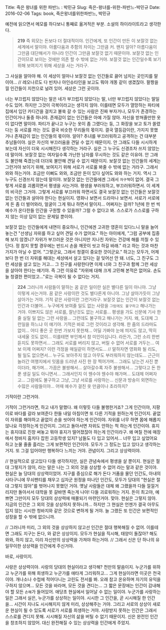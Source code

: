 Title: 죽은 왕녀를 위한 파반느 : 박민규
Slug: 죽은-왕녀를-위한-파반느-박민규
Date: 2016-02-06
Tags: book, 죽은왕녀를위한파반느, 박민규

예전에 읽으면서 메모를 하다보니 통째로 옮겨적은 부분. 소설의 하이라이트라고 생각한다.

> **219** 즉 외모는 돈보다 더 절대적이야. 인간에게, 또 인간이 만든 이 보잘것 없는 세계에서 말이야. 아룸다움과 추함의 차이는 그만큼 커. 왠지 알아? 아름다움이 그만큼 대단해서가 아니라 인간이 그만큼 보잘것 없기 때문이야. 보잘것 없는 인간이므로 보이는 것에만 의존 할 수 밖에 없는 거야. 보잘것 없는 인간일수록 보기 위해 보여지기 위해 세상을 사는 거라구.
> 
그 사실을 알아야 해. 이 세상이 얼마나 보잘것 없는 인간들로 끓어 넘치는 곳인지를 말이야... // 레오나르도 다 빈치나 아인슈타인을 보고도 뭐야 개똥 같이 생겼잖아. 팔짱을 낄 인간들이 지천으로 널려 있어. 세상은 그런 곳이야.
>
너는 부끄럽지 않았다는 말은 네가 부끄럽지 않았다는 말, 너만 부끄럽지 않았다는 말일 수도 있어. 하지만 그것이 극복이라고는 생각지 않아. 이를테면 모두가 열망하는 파티에 집에서 입던 카디건을 걸치고 불쑥 갈 수 있는 사람은 진짜 부자거나, 모두가 존경하는 인간이거나 둘중 하나야. 존재감이 없는 인간들은 아예 가질 않아. 자신을 받쳐줄만한 옷이 없다면 말이야. 파티가 끝나고 누구는 옷이 좀 그랬다는 둥, 그 화장을 보고 토가 쏠렸다는 둥 서로를 까는 것도 결국 비슷한 무리들의 몫이지. 결국 열등감이란, 가지지 못했거나 존재감이 없는 인간들의 몫이야. 알아? 추녀를 부끄러워하고 공격하는 건 대부분 추남들이야. 실은 자신의 부끄러움을 견딜 수 없기 때문이지. 안 그래도 다들 시시하게 보는데 자신이 더욱 시시해진다 생각하는 거라구. 실은 그 누구도 신경조차 쓰지 않았는데 말이야. 보잘것 없는 여자일수록 가난한 남자를 무시하는 것도 같은 이유야. 안 그래도 불안해 죽겠는데 더더욱 불안해 견딜 수 없기 때문이지. 보잘것 없는 인간들의 세계는 그런거야 보이기 위해, 보여지기 위해 서로가 서로룰 봐줄 수 밖에 없는 거라구.
그래서 와와 하는거야. 조금만 이뻐도 와와, 조금만 돈이 있다 싶어도 와와 하는 거지. 역시 그 누구도 신경쓰지 않는데 말이야. 보잘것 없는 인간들에겐 그래서 `자구책`이 없어. 결국 그렇게 서로를 괴롭히면서 평생을 사는거야. 평생을 부러워하고, 부끄러워하면서. 이 세계의 비극은 그거야. 그렇게 서로를 부끄러워 하면서도 결국 보잘것 없는 인간들은 보잘것 없는 인간들과 살아야 한다는 현실이지. 영화나 보면서 드라마나 보면서. 서로가 서로에게 돈 좀 더 벌어와라, 얼굴이 그게 뭐냐 하면서 말이지... 어쩌자는 걸까? 1년에 한 번 씩 예수가 온다한들 인간을 구원할 수 있을까? 그럴 수 없다고 봐. 스스로가 스스로를 구하지 않는 이상 답이 없는 문제일 뿐이야.
>
보잘것 없는 인간들에게 내면이 중요하니, 인간에겐 고귀한 영혼이 있다느니 말을 늘어놓는건 "선생님 자위를 하고 싶어 견딜 수가 없어요." 하는 아이에게, "그럼 공부에 집중해 보지 않겠니? 자위가 부끄러운 것은 아니지만 지나친 자위는 건강에 해를 끼칠 수 있단다. 정 참지 못할 경우에는 반드시 손을 깨끗이 씻고 하길 바래." 라고 하는 것과 마찬가지가 아닐 수 없어. "그렇군요, 그래서 청결이 중요한 것이군요." 하고는 모두가, 어제보다 한 번 더 자위를 해대는 세상에서 살고 있다는 걸 잊어선 안 돼. 너도, 그 친구도 그런 세상을 살고 있는 거고... 그 친구를 사랑한다면 이제 너와 그 친구과 함께 그런 세상을 살아야 한다는 얘기야. 즉 그런 이유로 "자위에 대해 크게 고민해 본적은 없어요. 손도 늘 청결한 편이었고..."로는 극복이 될 수 없다는 거지.

> **224** 그러니까 사람들이 말하는 꿈 같은 일이란 실은 별다른 일이 아니야. 그냥 이렇게 사는거야. 꿈 같은 사랑이란 것도 별다른게 아니야. 그냥 살아가듯이 그냥 살아가는 거야. 기적 같은 사랑이란 그런거라구. 보잘것 없는 인간이 보잘것 없는 인간과 더불어... 누구에게 보여줄 일도 없는 사랑을 `그럼에도 불구하고` 해나가는 거야. 이쁘지도 않은 서로를, 잘난것도 없는 서로를... 평생을 가도 신문에 기사 한 줄 실릴 일 없는 그런 사랑을... 그런데도 불구하고 해나가는 거지. 왜, 도대체 그런일을 하느냐 이 얘기야. 기적은 바로 그런 것이라고 생각해. 한 줌의 드라마도 없이... 어디 좋은 곳 한번 가보지 못한채... 어딜 가봐야 눈에 띄지도 않고, 딱히 내세울 것도 없이... 이를테면 부인께서 참 미인이십니다. 라든가, 그런 소리 한번 듣지도 못하면서... 그래도 서로를 버리지 않고, 버릴 수 없어 서로를 거두는... 여보 이제 어쩌지? 이런 걱정을 매일같이 하면서도... // 말하자면 영화화 될 리도, 될 일도 없으면서... 누구도 보아주지 않고 아무도 부러워하지 않는데도... 근근이 놀러간 여행지에서 잇몸을 드러낸 사진 한 장 찍어가며... 그래도 남는건 사진 뿐이더라, 해가며... 가끔은 불쌍해서... 살아갈수록 자주 불쌍해서... 그렇다고 돈 한푼 생길 일도 아니면서... 그래서인지 이 웬수야 웬수야 해가며... 도대체 어쩌자고... 그럼에도 불구하고 그냥, 그냥 서로를 사랑하는... 신문과 방송이 외면하는 수많은 사람들이야... 어때 예수가 걸친 옷 만큼이나 초라하지?
> 
기적이란 그런거야.
>
기적이 그런거라면, 하고 내가 말했다. 왜 이렇듯 다들 불행한거죠? 그게 인간이야, 지팡이로 바다를 갈라 보여준다 한들 내일 아침이면 또 다른 기적을 원하는게 인간이지. 끝없이 자위를 해야하고 끝없이 손을 씻어야 하는게 인간이야. 자위를 너무 하면 몸에 해롭지 않나요 걱정하는게 인간이지. 그리고 돌아서면 자위도 안하는 척 하는게 인간이야. 휴지는 휴지대로 진창 써놓고 뭐야 휴지가 떨어졌잖아 하는게 인간이라구. 왜 며칠 전에 매장에서 청바지 훔치다 잡힌 고등학생 있지? 남들도 다 입고 있어서... 너무 입고 싶었어요 하고 눈물 줄줄 흘리는 그게 보편적인 인간이야. 모두가 그 정도는 입고 있다고 생각하는 거지. 또 그걸 입어야만 행복하다 느끼는 거야. 관념이지. 그리고 상상력이야.
>
// 현실적으로 살고있다 다들 생각하지만, 실은 관념속에서 평생을 살 뿐이지. 현실은 절대 그렇지가 않아, 라는 말은 나는 그 외의 것을 상상할 수 없어 라는 말과 같은 것이야. 현실은 늘 당대의 상상력이었어. 지구를 중심으로 해가 돈다 거품을 물던 인간도, 아내의 사타구니에 무쇠팬티를 채우고 십자군 원정을 떠나던 인간도, 모두가 당대의 "현실은 절대 그렇지 않아"를 벗어나지 못했던 거야. 옛날 사람들은 대체 왜 그랬을까 다들 낄낄거리지만 돌아서서 대학을 못 갈바엔 죽는게 나아! 다들 괴로워하는 거지. 돈이 최고야, 예쁘면 그만이지 모두 당대의 상상력에 매몰되기 마련인거야. 맞아. 현실은 그렇지 않아. 지금의 인간은 그 외의 것을 상상하지 못하니까... 하지만 그 현실은 언젠가 결국 아무도 입지 않는 시시한 청바지와 같은 것으로 변하게 될 거야. 늘 그랬든 또 인간은 보편적인 성장을 할 수 밖에 없으니까.
>
// 그러니까 미리, 그 외의 것을 상상하지 않고선 인간은 절대 행복해질 수 없어. 이를테면 그래도 지구는 돈다, 와 같은 상상이지. 모두가 현실을 직시해, 태양이 돌잖아? 해도 와와, 하지 않고, 미리 자신만의 상상력을 가져야 하는거야. // 그래서 신은 단 하나의 유일무이한 상상력을 인간에게 주신거야. 
>
바로, 사랑이지.
>
사랑은 상상력이야. 사랑의 당대의 현실이라고 생각해? 천만의 말씀이지. 누군가를 위하고 누군가를 위해 희생하고 누군가를 애타게 그리워하고... 그게 현실이라면 이곳은 천국이야. 개나소나 수첩에 적어다니는 고린도 전서를 봐. 오래 참고 온유하며 자기의 유익을 구하지 않으며... 모든 것을 바라며, 모든 것을 견디는... 그 짧은 문장에는 인간이 감내해야 할 모든 `손해`가 들어있어. 애당초 현실에서 일어날 수 없는 일이야. 누군가를 사랑하는 일은 그래서 실은, 누군가를 상상하는 일이야. 시시한 그 인간을, 곧 시시해질 한 인간을... 시간이 지나도 시시해지지 않게 미리, 상상해주는 거야. 그리고 서로의 상상이 새로운 현실이 될 수 있도록 서로가 서로를 희생하는 거야. 사랑받지 못하는 인간은 그래서 스스로를 견디지 못해. 시시해질 자신의 삶을 버틸 수 없기 때문이지. 신은 완전인 인간을 창조하지 않았어. 대신 완전해질 수 있는 상상력을 인간에게 주었지.
